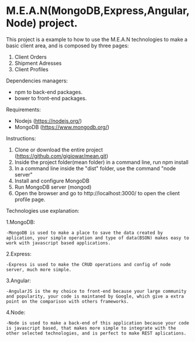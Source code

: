 # M.E.A.N(MongoDB,Express,Angular,Node) project.

This project is a example to how to use the M.E.A.N technologies to make a basic client area, and is composed by three pages:

1. Client Orders
2. Shipment Adresses
3. Client Profiles

Dependencies managers:
- npm to back-end packages.
- bower to front-end packages.

Requirements:
- Nodejs (https://nodejs.org/)
- MongoDB (https://www.mongodb.org/)

Instructions:

1. Clone or download the entire project (https://github.com/gigiowar/mean.git)
2. Inside the project folder(mean folder) in a command line, run npm install
3. In a command line inside the "dist" folder, use the command "node server"
4. Install and configure MongoDB
5. Run MongoDB server (mongod)
6. Open the browser and go to http://localhost:3000/ to open the client profile page.

Technologies use explanation:

1.MongoDB:

	-MongoDB is used to make a place to save the data created by aplication, your simple operation and type of data(BSON) makes easy to work with javascript based applications.

2.Express:

	-Express is used to make the CRUD operations and config of node server, much more simple.

3.Angular:

	-AngularJS is the my choice to front-end because your large community and popularity, your code is maintaned by Google, which give a extra point on the comparison with others frameworks.
	
4.Node:

	-Node is used to make a back-end of this application because your code is javascript based, that makes more simple to integrate with the other selected technologies, and is perfect to make REST aplications.	


